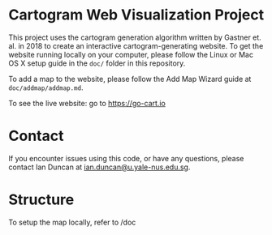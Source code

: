 # Cartogram Web Visualization Project

This project uses the cartogram generation algorithm written by Gastner et. al. in 2018 to create an interactive cartogram-generating website. To get the website running locally on your computer, please follow the Linux or Mac OS X setup guide in the `doc/` folder in this repository.

To add a map to the website, please follow the Add Map Wizard guide at `doc/addmap/addmap.md`.

To see the live website: go to https://go-cart.io

# Contact

If you encounter issues using this code, or have any questions, please contact Ian Duncan at ian.duncan@u.yale-nus.edu.sg.


# Structure
To setup the map locally, refer to /doc
